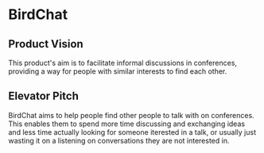 # BirdChat

## Product Vision

This product's aim is to facilitate informal discussions in conferences, providing a way for people with similar interests to find each other.

## Elevator Pitch

BirdChat aims to help people find other people to talk with on conferences.
This enables them to spend more time discussing and exchanging ideas and less time actually looking for someone iterested in a talk, or usually just wasting it on a listening on conversations they are not interested in.
